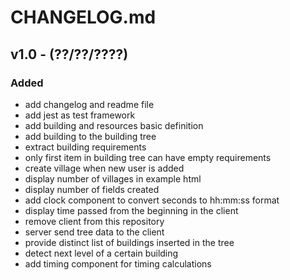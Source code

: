 # CHANGELOG.md

## v1.0 - (??/??/????)

### Added

 - add changelog and readme file
 - add jest as test framework
 - add building and resources basic definition
 - add building to the building tree
 - extract building requirements
 - only first item in building tree can have empty requirements
 - create village when new user is added
 - display number of villages in example html
 - display number of fields created
 - add clock component to convert seconds to hh:mm:ss format
 - display time passed from the beginning in the client
 - remove client from this repository
 - server send tree data to the client
 - provide distinct list of buildings inserted in the tree
 - detect next level of a certain building
 - add timing component for timing calculations
